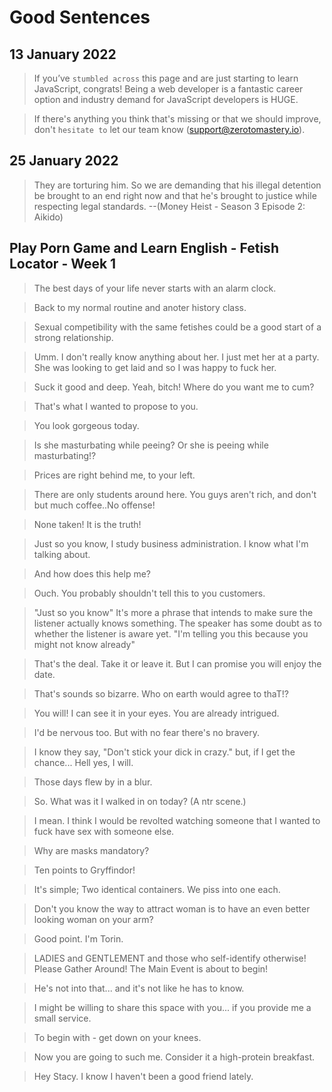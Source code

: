 # Good Sentences

## 13 January 2022

> If you’ve `stumbled across` this page and are just starting to learn JavaScript, congrats! Being a web developer is a fantastic career option and industry demand for JavaScript developers is HUGE.

> If there's anything you think that's missing or that we should improve, don't `hesitate to` let our team know (support@zerotomastery.io).

## 25 January 2022

> They are torturing him. So we are demanding that his illegal detention be brought to an end right now and that he's brought to justice while respecting legal standards. --(Money Heist - Season 3 Episode 2: Aikido)

## Play Porn Game and Learn English - Fetish Locator - Week 1

> The best days of your life never starts with an alarm clock.

> Back to my normal routine and anoter history class.

> Sexual competibility with the same fetishes could be a good start of a strong relationship.

> Umm. I don't really know anything about her. I just met her at a party. She was looking to get laid and so I was happy to fuck her.

> Suck it good and deep. Yeah, bitch! Where do you want me to cum?

> That's what I wanted to propose to you.

> You look gorgeous today.

> Is she masturbating while peeing? Or she is peeing while masturbating!?

> Prices are right behind me, to your left.

> There are only students around here. You guys aren't rich, and don't but much coffee..No offense!

> None taken! It is the truth!

> Just so you know, I study business administration. I know what I'm talking about.

> And how does this help me?

> Ouch. You probably shouldn't tell this to you customers.

> "Just so you know" It's more a phrase that intends to make sure the listener actually knows something. The speaker has some doubt as to whether the listener is aware yet. "I'm telling you this because you might not know already"

> That's the deal. Take it or leave it. But I can promise you will enjoy the date.

> That's sounds so bizarre. Who on earth would agree to thaT!?

> You will! I can see it in your eyes. You are already intrigued.

> I'd be nervous too. But with no fear there's no bravery.

> I know they say, "Don't stick your dick in crazy." but, if I get the chance... Hell yes, I will.

> Those days flew by in a blur.

> So. What was it I walked in on today? (A ntr scene.)

> I mean. I think I would be revolted watching someone that I wanted to fuck have sex with someone else.

> Why are masks mandatory?

> Ten points to Gryffindor!

> It's simple; Two identical containers. We piss into one each.

> Don't you know the way to attract woman is to have an even better looking woman on your arm?

> Good point. I'm Torin.

> LADIES and GENTLEMENT and those who self-identify otherwise! Please Gather Around! The Main Event is about to begin!

> He's not into that... and it's not like he has to know.

> I might be willing to share this space with you... if you provide me a small service.

> To begin with - get down on your knees.

> Now you are going to such me. Consider it a high-protein breakfast.

> Hey Stacy. I know I haven't been a good friend lately.
